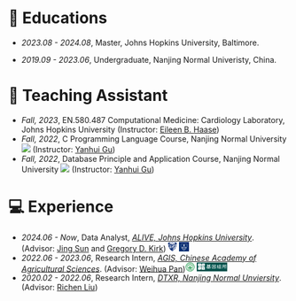 
# 📖 Educations
- *2023.08 - 2024.08*, Master, Johns Hopkins University, Baltimore.
<!-- <img src='/images/logo/jhu.png' style="height: 1.2em;"> -->
- *2019.09 - 2023.06*, Undergraduate, Nanjing Normal Univeristy, China.
<!-- <img src='/images/logo/nnu.svg' style="height: 1.2em;"> -->
<!-- - *2016.09 - 2019.06*, Zhejiang Tiantai High School, China.<img src='/images/logo/ttzx.png' style="height: 1.2em;"> -->

<!-- # 💬 Invited Talks
- *2023.06*, Speech at NJNU's Class of 2023 Commencement \| [\[Video\]](https://www.bilibili.com/video/BV1PX4y1s7P7) \| [\[Press\]](http://news.njnu.edu.cn/info/1107/100226.htm) -->

# 📝 Teaching Assistant
<!-- - *Fall, 2024*,  EN.580.710, Ethical Challenges in BME, Johns Hopkins University (Instructor: [Julia Massimelli Sewall](https://www.bme.jhu.edu/people/faculty/julia-massimelli-sewall/)) -->
- *Fall, 2023*,  EN.580.487 Computational Medicine: Cardiology Laboratory, Johns Hopkins University (Instructor: [Eileen B. Haase](https://www.bme.jhu.edu/people/faculty/eileen-b-haase/))
- *Fall, 2022*,  C Programming Language Course, Nanjing Normal University
[![](https://img.shields.io/github/stars/nnucs/C2022FALL?style=social&label=Code+Stars)](https://github.com/nnucs/C2022FALL) (Instructor: [Yanhui Gu](http://schools.njnu.edu.cn/computer/person/yanhui-gu))
- *Fall, 2022*, Database Principle and Application Course, Nanjing Normal University
[![](https://img.shields.io/github/stars/nnucs/DB2022FALL?style=social&label=Code+Stars)](https://github.com/nnucs/DB2022FALL) (Instructor: [Yanhui Gu](http://schools.njnu.edu.cn/computer/person/yanhui-gu))
<!-- - *Fall, 2021*, C Programming Language Course, Nanjing Normal University   -->

<!-- # Professional Service
- Reviewer: *2023.09 - Now*, Reviewer for *IEEE Transactions on Medical Imaging* (TMI) -->

# 💻 Experience
- *2024.06 - Now*, Data Analyst, [*ALIVE, Johns Hopkins University*](https://publichealth.jhu.edu/aids-linked-to-the-intravenous-experience). (Advisor: [Jing Sun](https://publichealth.jhu.edu/faculty/3744/jing-sun) and [Gregory D. Kirk](https://publichealth.jhu.edu/faculty/1507/gregory-d-kirk)) <img src='/images/logo/jhu_1.png' style="height: 1.2em;"> <img src='/images/logo/jhph.png' style="height: 1.2em;"> 
- *2022.06 - 2023.06*, Research Intern, [*AGIS, Chinese Academy of Agricultural Sciences*](https://agis.caas.cn/en/index.htm). (Advisor: [Weihua Pan](https://agis.caas.cn/en/research/principalinvestigator/253198.htm))<img src='/images/logo/caas.png' style="height: 1.2em;"> <img src='/images/logo/agis.png' style="height: 1.2em;">
- *2020.02 - 2022.06*, Research Intern, [*DTXR, Nanjing Normal Unviersity*](https://dabigtou.github.io/richenliu/). (Advisor: [Richen Liu](https://dabigtou.github.io/richenliu/))
<!-- - *2022.01 - 2022.05*, [Beijing NSTC](http://www.bjnstc.com/), Beijing.<img src='/images/logo/bjnstc.png' style="height: 1.2em;"> -->

<!-- - *2021.06 - 2021.09*, Alibaba, Hangzhou.
- *2019.05 - 2020.02*, [EnjoyMusic](https://enjoymusic.ai/), Hangzhou.
- *2019.02 - 2019.05*, [YiWise](https://www.yiwise.com/), Hangzhou.
- *2018.08 - 2019.02*, [MSRA, machine learning Group](https://www.microsoft.com/en-us/research/group/machine-learning-research-group/), Beijing.
- *2018.01 - 2018.06*, [NetEase, AI department](https://hr.163.com/zc/12-ai/index.html), Hangzhou.
- *2017.08 - 2018.12*, DashBase (acquired by [Cisco](https://blogs.cisco.com/news/349511)), Hangzhou. -->